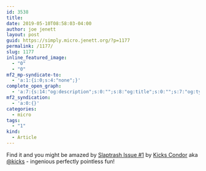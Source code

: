 ```yaml
---
id: 3538
title: 
date: 2019-05-10T08:58:03-04:00
author: joe jenett
layout: post
guid: https://simply.micro.jenett.org/?p=1177
permalink: /1177/
slug: 1177
inline_featured_image:
  - "0"
  - "0"
mf2_mp-syndicate-to:
  - 'a:1:{i:0;s:4:"none";}'
complete_open_graph:
  - 'a:7:{s:14:"og:description";s:0:"";s:8:"og:title";s:0:"";s:7:"og:type";s:0:"";s:12:"twitter:card";s:7:"summary";s:15:"twitter:creator";s:0:"";s:19:"twitter:description";s:0:"";s:8:"og:image";s:0:"";}'
mf2_syndication:
  - 'a:0:{}'
categories:
  - micro
tags:
  - "1"
kind:
  - Article
---
```

Find it and you might be amazed by [Slaptrash Issue #1](https://www.kickscondor.com/slaptrash/) by [Kicks Condor](https://www.kickscondor.com/slaptrasher/) aka [@kicks](https://micro.blog/kicks) - ingenious perfectly pointless fun!